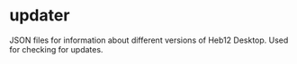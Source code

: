 # updater
JSON files for information about different versions of Heb12 Desktop. Used for checking for updates.
